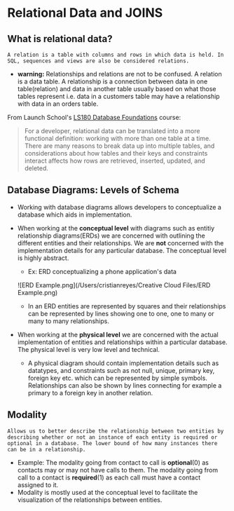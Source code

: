 # Relational Data and JOINS

## What is relational data?
	A relation is a table with columns and rows in which data is held. In SQL, sequences and views are also be considered relations.

* **warning:** Relationships and relations are not to be confused. A relation is a data table. A relationship is a connection between data in one table(relation) and data in another table usually based on what those tables represent i.e. data in a customers table may have a relationship with data in an orders table.

From Launch School's [LS180 Database Foundations](https://launchschool.com/courses/019cfcf3/home) course:
> For a developer, relational data can be translated into a more functional definition: working with more than one table at a time. There are many reasons to break data up into multiple tables, and considerations about how tables and their keys and constraints interact affects how rows are retrieved, inserted, updated, and deleted.

## Database Diagrams: Levels of Schema

* Working with database diagrams allows developers to conceptualize a database which aids in implementation.
* When working at the **conceptual level** with diagrams such as entitiy relationship diagrams(ERDs) we are concerned with outlining the different entities and their relationships. We are **not** concerned with the implementation details for any particular database. The conceptual level is highly abstract.
	* Ex: ERD conceptualizing a phone application's data 
    
	![ERD Example.png](/Users/cristianreyes/Creative Cloud Files/ERD Example.png)
    
    * In an ERD entities are represented by squares and their relationships can be represented by lines showing one to one, one to many or many to many relationships.

* When working at the **physical level** we are concerned with the actual implementation of entities and relationships within a particular database. The physical level is very low level and technical.
	*  A physical diagram should contain implementation details such as datatypes, and constraints such as not null, unique, primary key, foreign key etc. which can be represented by simple symbols. Relationships can also be shown by lines connecting for example a primary to a foreign key in another relation.

## Modality 
	Allows us to better describe the relationship between two entities by describing whether or not an instance of each entity is required or optional in a database. The lower bound of how many instances there can be in a relationship.

* Example: The modality going from contact to call is **optional**(0) as contacts may or may not have calls to them. The modality going from call to a contact is **required**(1) as each call must have a contact assigned to it.
* Modality is mostly used at the conceptual level to facilitate the visualization of the relationships between entities.